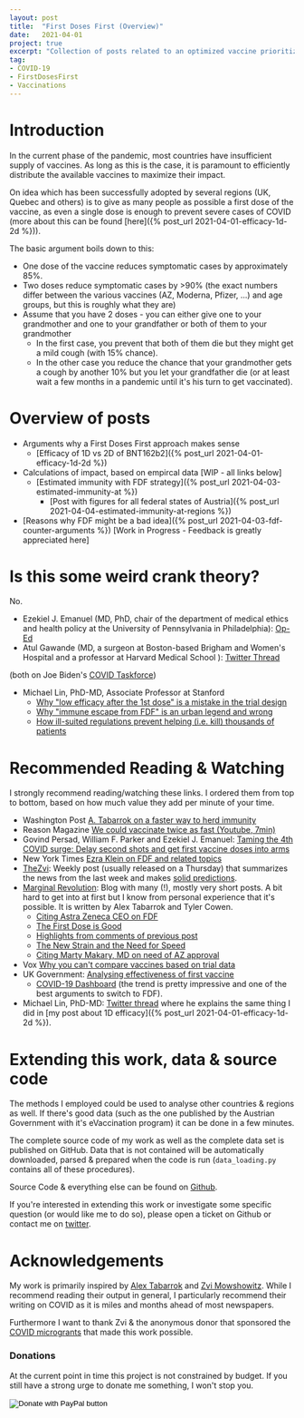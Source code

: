 ```yaml
---
layout: post
title:  "First Doses First (Overview)"
date:   2021-04-01
project: true
excerpt: "Collection of posts related to an optimized vaccine prioritization scheme that would save (likely) thousand of lives in the European Union"
tag:
- COVID-19
- FirstDosesFirst
- Vaccinations
---
```



# Introduction
In the current phase of the pandemic, most countries have insufficient supply of vaccines.
As long as this is the case, it is paramount to efficiently distribute the available vaccines to maximize their impact.

On idea which has been successfully adopted by several regions (UK, Quebec and others) is to give as many people as possible a first dose of the vaccine,
as even a single dose is enough to prevent severe cases of COVID (more about this can be found [here]({% post_url 2021-04-01-efficacy-1d-2d %})).

The basic argument boils down to this:
- One dose of the vaccine reduces symptomatic cases by approximately 85%.
- Two doses reduce symptomatic cases by >90% (the exact numbers differ between the various vaccines (AZ, Moderna, Pfizer, ...) and age groups, but this is roughly what they are)
- Assume that you have 2 doses - you can either give one to your grandmother and one to your grandfather or both of them to your grandmother
  - In the first case, you prevent that both of them die but they might get a mild cough (with 15% chance).
  - In the other case you reduce the chance that your grandmother gets a cough by another 10% but you let your grandfather die (or at least wait a few months in a pandemic until it's his turn to get vaccinated).

# Overview of posts

- Arguments why a First Doses First approach makes sense
  - [Efficacy of 1D vs 2D of BNT162b2]({% post_url 2021-04-01-efficacy-1d-2d %})
- Calculations of impact, based on empircal data [WIP - all links below]
  - [Estimated immunity with FDF strategy]({% post_url 2021-04-03-estimated-immunity-at %})
    - [Post with figures for all federal states of Austria]({% post_url 2021-04-04-estimated-immunity-at-regions %})
- [Reasons why FDF might be a bad idea]({% post_url 2021-04-03-fdf-counter-arguments %}) [Work in Progress - Feedback is greatly appreciated here]


# Is this some weird crank theory?
No. 
- Ezekiel J. Emanuel (MD, PhD, chair of the department of medical ethics and health policy at the University of Pennsylvania in Philadelphia): [Op-Ed](https://eu.usatoday.com/story/opinion/2021/04/08/covid-surge-deliver-first-vaccine-shots-delay-second-doses-column/7122747002/)
- Atul Gawande (MD, a surgeon at Boston-based Brigham and Women's Hospital and a professor at Harvard Medical School ): [Twitter Thread](https://twitter.com/Atul_Gawande/status/1377275975050924040?s=20)

(both on Joe Biden's [COVID Taskforce](https://www.beckershospitalreview.com/hospital-management-administration/meet-the-13-members-of-biden-s-covid-19-task-force.html))

- Michael Lin, PhD-MD, Associate Professor at Stanford
  - [Why "low efficacy after the 1st dose" is a mistake in the trial design](https://twitter.com/michaelzlin/status/1346536204825579520) 
  - [Why "immune escape from FDF" is an urban legend and wrong](https://twitter.com/michaelzlin/status/1346548426427699201)
  - [How ill-suited regulations prevent helping (i.e. kill) thousands of patients](https://twitter.com/michaelzlin/status/1377462096959393797)




# Recommended Reading & Watching

I strongly recommend reading/watching these links. I ordered them from top to bottom, based on how much value they add per minute of your time.

- Washington Post [A. Tabarrok on a faster way to herd immunity](https://www.washingtonpost.com/outlook/2021/02/12/first-doses-vaccine-rules-fda/?arc404=true)
- Reason Magazine [We could vaccinate twice as fast (Youtube, 7min)](https://www.youtube.com/watch?v=OZ3DubRHSVo) 
- Govind Persad, William F. Parker and Ezekiel J. Emanuel: [Taming the 4th COVID surge: Delay second shots and get first vaccine doses into arms](https://eu.usatoday.com/story/opinion/2021/04/08/covid-surge-deliver-first-vaccine-shots-delay-second-doses-column/7122747002/)
- New York  Times [Ezra Klein on FDF and related topics](https://www.nytimes.com/2021/04/01/opinion/covid-vaccine.html)
- [TheZvi](thezvi.wordpress.com): Weekly post (usually released on a Thursday) that summarizes the news from the last week and makes [solid predictions](https://thezvi.wordpress.com/2020/12/24/covid-12-24-were-fed-its-over/).
- [Marginal Revolution](https://marginalrevolution.com/): Blog with many (!), mostly very short posts. A bit hard to get into at first but I know from personal experience that it's possible. It is written by Alex Tabarrok and Tyler Cowen.
  - [Citing Astra Zeneca CEO on FDF](https://marginalrevolution.com/marginalrevolution/2021/01/pascal-soriot-on-first-doses-first.html)
  - [The First Dose is Good](https://marginalrevolution.com/marginalrevolution/2021/02/first-doses-first-the-data-is-arriving.html)
  - [Highlights from comments of previous post](https://marginalrevolution.com/marginalrevolution/2021/02/from-the-comments-on-fdf.html)
  - [The New Strain and the Need for Speed](https://marginalrevolution.com/marginalrevolution/2021/01/the-new-strain-and-the-need-for-speed.html)
  - [Citing Marty Makary, MD on need of AZ approval](https://marginalrevolution.com/marginalrevolution/2021/01/approve-the-astrazeneca-vaccine-now.html)
- Vox [Why you can't compare vaccines based on trial data](https://www.youtube.com/watch?v=K3odScka55A)
- UK Government: [Analysing effectiveness of first vaccine](https://publichealthmatters.blog.gov.uk/2021/02/23/covid-19-analysing-first-vaccine-effectiveness-in-the-uk/)
    - [COVID-19 Dashboard](https://coronavirus.data.gov.uk/) (the trend is pretty impressive and one of the best arguments to switch to FDF).
- Michael Lin, PhD-MD: [Twitter thread](https://twitter.com/michaelzlin/status/1346536200560025600) where he explains the same thing I did in [my post about 1D efficacy]({% post_url 2021-04-01-efficacy-1d-2d %}).

# Extending this work, data & source code

The methods I employed could be used to analyse other countries & regions as well.
If there's good data (such as the one published by the Austrian Government with it's eVaccination program) it can be done in a few minutes. 

The complete source code of my work as well as the complete data set is published on GitHub.
Data that is not contained will be automatically downloaded, parsed & prepared when the code is run (`data_loading.py` contains all of these procedures).

Source Code & everything else can be found on [Github](https://github.com/oerpli/FirstDosesFirst).

If you're interested in extending this work or investigate some specific question (or would like me to do so), please open a ticket on Github or contact me on [twitter](https://twitter.com/oerpli).


# Acknowledgements

My work is primarily inspired by [Alex Tabarrok](https://twitter.com/ATabarrok) and [Zvi Mowshowitz](thezvi.wordpress.com). While I recommend reading their output in general, I particularly recommend their writing on COVID as it is miles and months ahead of most newspapers.

Furthermore I want to thank Zvi & the anonymous donor that sponsored the [COVID microgrants](https://thezvi.wordpress.com/2021/03/04/covid-3-4-declare-victory-and-leave-home/) that made this work possible.

### Donations

At the current point in time this project is not constrained by budget.
If you still have a strong urge to donate me something, I won't stop you.

<form action="https://www.paypal.com/donate" method="post" target="_top">
<input type="hidden" name="hosted_button_id" value="A8V5PW6932NME" />
<input type="image" src="https://www.paypalobjects.com/en_US/i/btn/btn_donate_LG.gif" name="submit" title="PayPal - The safer, easier way to pay online!" alt="Donate with PayPal button" />
<img alt="" src="https://www.paypal.com/en_AT/i/scr/pixel.gif" width="1" height="1" />
</form>
